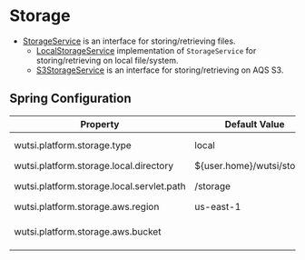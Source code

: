 # Storage
- [StorageService](https://github.com/wutsi/wutsi-platform-core/blob/master/src/main/kotlin/com/wutsi/platform/core/storage/StorageService.kt) is an interface for storing/retrieving files.
  - [LocalStorageService](https://github.com/wutsi/wutsi-platform-core/blob/master/src/main/kotlin/com/wutsi/platform/core/storage/local/LocalStorageService.kt) implementation of `StorageService` for storing/retrieving on local file/system.
  - [S3StorageService](https://github.com/wutsi/wutsi-platform-core/blob/master/src/main/kotlin/com/wutsi/platform/core/storage/aws/S3StorageService.kt) is an interface for storing/retrieving on AQS S3.

## Spring Configuration
| Property | Default Value | Description |
|----------|---------------|-------------|
| wutsi.platform.storage.type | local | Type of storage implementation: `local` or `aws` |
| wutsi.platform.storage.local.directory | ${user.home}/wutsi/storage | Directory where files are stored |
| wutsi.platform.storage.local.servlet.path | /storage | URL path of the servlet that serves the file stored |
| wutsi.platform.storage.aws.region | us-east-1 | AWS Region |
| wutsi.platform.storage.aws.bucket | | Name of the S3 bucket where files are stored.**REQUIRED** if `wutsi.platform.storage.type=aws` |
